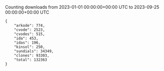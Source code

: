 
Counting downloads from 2023-01-01 00:00:00+00:00 UTC to 2023-09-25 00:00:00+00:00 UTC

```
{
    "arkode": 774,
    "cvode": 2523,
    "cvodes": 515,
    "ida": 453,
    "idas": 196,
    "kinsol": 250,
    "sundials": 34349,
    "clones": 93303,
    "total": 132363
}
```
